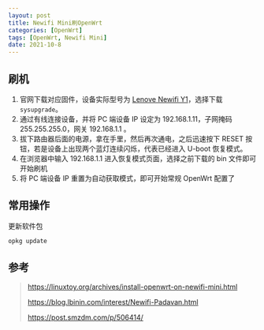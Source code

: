 ```yaml
---
layout: post
title: Newifi Mini刷OpenWrt
categories: [OpenWrt]
tags: [OpenWrt, Newifi Mini]
date: 2021-10-8
---
```

## 刷机

1. 官网下载对应固件，设备实际型号为 [Lenove Newifi Y1](https://firmware-selector.openwrt.org/?version=22.03.0&target=ramips%2Fmt7620&id=lenovo_newifi-y1)，选择下载`sysupgrade`。
2. 通过有线连接设备，并将 PC 端设备 IP 设定为 192.168.1.11，子网掩码 255.255.255.0，网关 192.168.1.1 。
3. 拔下路由器后面的电源，拿在手里，然后再次通电，之后迅速按下 RESET 按钮，若是设备上出现两个蓝灯连续闪烁，代表已经进入 U-boot 恢复模式。
4. 在浏览器中输入 192.168.1.1 进入恢复模式页面，选择之前下载的 bin 文件即可开始刷机
5. 将 PC 端设备 IP 重置为自动获取模式，即可开始常规 OpenWrt 配置了

## 常用操作

更新软件包

```sh
opkg update
```

## 参考

> https://linuxtoy.org/archives/install-openwrt-on-newifi-mini.html
>
> https://blog.lbinin.com/interest/Newifi-Padavan.html
>
> https://post.smzdm.com/p/506414/
